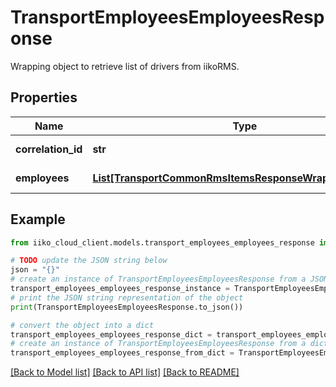 # TransportEmployeesEmployeesResponse

Wrapping object to retrieve list of drivers from iikoRMS.

## Properties

Name | Type | Description | Notes
------------ | ------------- | ------------- | -------------
**correlation_id** | **str** | Operation ID. | 
**employees** | [**List[TransportCommonRmsItemsResponseWrapperEmployee]**](TransportCommonRmsItemsResponseWrapperEmployee.md) | List of drivers. | 

## Example

```python
from iiko_cloud_client.models.transport_employees_employees_response import TransportEmployeesEmployeesResponse

# TODO update the JSON string below
json = "{}"
# create an instance of TransportEmployeesEmployeesResponse from a JSON string
transport_employees_employees_response_instance = TransportEmployeesEmployeesResponse.from_json(json)
# print the JSON string representation of the object
print(TransportEmployeesEmployeesResponse.to_json())

# convert the object into a dict
transport_employees_employees_response_dict = transport_employees_employees_response_instance.to_dict()
# create an instance of TransportEmployeesEmployeesResponse from a dict
transport_employees_employees_response_from_dict = TransportEmployeesEmployeesResponse.from_dict(transport_employees_employees_response_dict)
```
[[Back to Model list]](../README.md#documentation-for-models) [[Back to API list]](../README.md#documentation-for-api-endpoints) [[Back to README]](../README.md)


